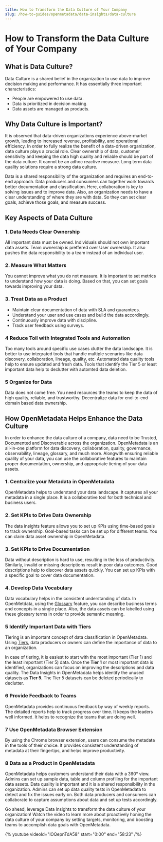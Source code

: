 ```yaml
---
title: How to Transform the Data Culture of Your Company
slug: /how-to-guides/openmetadata/data-insights/data-culture
---
```


# How to Transform the Data Culture of Your Company

## What is Data Culture?

Data Culture is a shared belief in the organization to use data to improve decision making and performance. It has essentially three important characteristics:
- People are empowered to use data. 
- Data is prioritized in decision making. 
- Data assets are managed as products.

## Why Data Culture is Important?

It is observed that data-driven organizations experience above-market growth, leading to increased revenue, profitability, and operational efficiency. In order to fully realize the benefit of a data-driven organization, data culture plays a crucial role. Clear ownership of data, customer sensitivity and keeping the data high quality and reliable should be part of the data culture. It cannot be an adhoc reactive measure. Long term data quality solutions require a strong data culture.

Data is a shared responsibility of the organization and requires an end-to-end approach. Data producers and consumers can together work towards better documentation and classification. Here, collaboration is key to solving issues and to improve data. Also, an organization needs to have a clear understanding of where they are with data. So they can set clear goals, achieve those goals, and measure success.

## Key Aspects of Data Culture

### 1. Data Needs Clear Ownership

All important data must be owned. Individuals should not own important data assets. Team ownership is preffered over User ownership. It also pushes the data responsibility to a team instead of an individual user.

### 2. Measure What Matters

You cannot improve what you do not measure. It is important to set metrics to understand how your data is doing. Based on that, you can set goals towards improving your data.

### 3. Treat Data as a Product

- Maintain clear documentation of data with SLA and guarantees. 
- Understand your user and use cases and build the data accordingly.
- Continuously improve data with discipline.
- Track user feedback using surveys.

### 4 Reduce Toil with Integrated Tools and Automation

Too many tools around specific use cases clutter the data landscape. It is better to use integrated tools that handle multiple scenarios like data discovery, collaboration, lineage, quality, etc. Automated data quality tools help to ensure updated and fresh data. Tools that identify the Tier 5 or least important data help to declutter with automted data deletion.

### 5 Organize for Data

Data does not come free. You need resources the teams to keep the data of high quality, reliable, and trustworthy. Decentralize data for end-to-end domain based data ownership.

## How OpenMetadata Helps Enhance the Data Culture
In order to enhance the data culture of a company, data need to be Trusted, Documented and Discoverable across the organization. OpenMetadata is an all-in-one platform for data discovery, collaboration, quality, governance, observability, lineage, glossary, and much more. Alongwith ensuring reliable quality of your data, you can use the collaborative features to maintain proper documentation, ownership, and appropriate tiering of your data assets.

### 1. Centralize your Metadata in OpenMetadata

OpenMetadata helps to understand your data landscape. It captures all your metadata in a single place. It is a collaborative tool for both technical and business users.

### 2. Set KPIs to Drive Data Ownership

The data insights feature allows you to set up KPIs using time-based goals to track ownership. Goal-based tasks can be set up for different teams. You can claim data asset ownership in OpenMetadata.

### 3. Set KPIs to Drive Documentation

Data without description is hard to use, resulting in the loss of productivity. Similarly, invalid or missing descriptions result in poor data outcomes. Good descriptions help to discover data assets quickly. You can set up KPIs with a specific goal to cover data documentation.

### 4. Develop Data Vocabulary

Data vocabulary helps in the consistent understanding of data. In OpenMetdata, using the [Glossary](/how-to-guides/openmetadata/data-governance/glossary-classification) feature, you can describe business terms and concepts in a single place. Also, the data assets can be labelled using these glossary terms in order to provide semantic meaning.

### 5 Identify Important Data with Tiers

Tiering is an important concept of data classification in OpenMetadata. Using [Tiers](/how-to-guides/openmetadata/data-governance/glossary-classification/tiers), data producers or owners can define the importance of data to an organization.

In case of tiering, it is easiest to start with the most important (Tier 1) and the least important (Tier 5) data. Once the **Tier 1** or most important data is identified, organizations can focus on improving the descriptions and data quality. The Data Insights in OpenMetadata helps identify the unused datasets as **Tier 5**. The Tier 5 datasets can be deleted periodically to declutter.

### 6 Provide Feedback to Teams

OpenMetadata provides continuous feedback by way of weekly reports.  The detailed reports help to track progress over time. It keeps the leaders well informed. It helps to recognize the teams that are doing well.

### 7 Use OpenMetadata Browser Extension

By using the Chrome browser extension, users can consume the metadata in the tools of their choice. It provides consistent understanding of metadata at their fingertips, and helps improve productivity.

### 8 Data as a Product in OpenMetadata

OpenMetadata helps customers understand their data with a 360° view. Admins can set up sample data, table and column profiling for the important data assets. Data quality is important and it is a shared responsibility in the organization. Admins can set up data quality tests in OpenMetadata to detect and fix the issues early on. Both data producers and consumers can collaborate to capture assumptions about data and set up tests accordingly.

Go ahead, leverage Data Insights to transform the data culture of your organization!
Watch the video to learn more about proactively honing the data culture of your company by setting targets, monitoring, and boosting teams to accomplish data goals with OpenMetadata.

{% youtube videoId="lOQepnTdA58" start="0:00" end="58:23" /%}